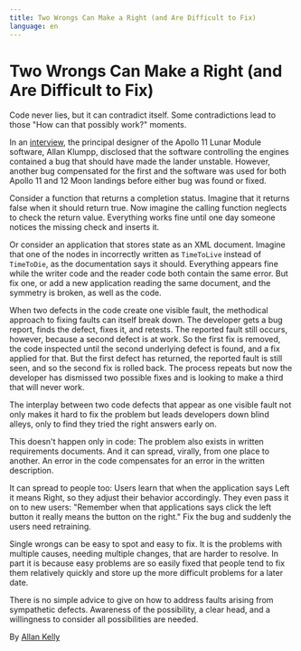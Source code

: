 ```yaml
---
title: Two Wrongs Can Make a Right (and Are Difficult to Fix)
language: en
---
```


# Two Wrongs Can Make a Right (and Are Difficult to Fix)

Code never lies, but it can contradict itself. Some contradictions lead to those "How can that possibly work?" moments.

In an [interview](http://www.netjeff.com/humor/item.cgi?file=ApolloComputer), the principal designer of the Apollo 11 Lunar Module software, Allan Klumpp, disclosed that the software controlling the engines contained a bug that should have made the lander unstable. However, another bug compensated for the first and the software was used for both Apollo 11 and 12 Moon landings before either bug was found or fixed.

Consider a function that returns a completion status. Imagine that it returns false when it should return true. Now imagine the calling function neglects to check the return value. Everything works fine until one day someone notices the missing check and inserts it.

Or consider an application that stores state as an XML document. Imagine that one of the nodes in incorrectly written as `TimeToLive` instead of `TimeToDie`, as the documentation says it should. Everything appears fine while the writer code and the reader code both contain the same error. But fix one, or add a new application reading the same document, and the symmetry is broken, as well as the code.

When two defects in the code create one visible fault, the methodical approach to fixing faults can itself break down. The developer gets a bug report, finds the defect, fixes it, and retests. The reported fault still occurs, however, because a second defect is at work. So the first fix is removed, the code inspected until the second underlying defect is found, and a fix applied for that. But the first defect has returned, the reported fault is still seen, and so the second fix is rolled back. The process repeats but now the developer has dismissed two possible fixes and is looking to make a third that will never work.

The interplay between two code defects that appear as one visible fault not only makes it hard to fix the problem but leads developers down blind alleys, only to find they tried the right answers early on.

This doesn't happen only in code: The problem also exists in written requirements documents. And it can spread, virally, from one place to another. An error in the code compensates for an error in the written description.

It can spread to people too: Users learn that when the application says Left it means Right, so they adjust their behavior accordingly. They even pass it on to new users: "Remember when that applications says click the left button it really means the button on the right." Fix the bug and suddenly the users need retraining.

Single wrongs can be easy to spot and easy to fix. It is the problems with multiple causes, needing multiple changes, that are harder to resolve. In part it is because easy problems are so easily fixed that people tend to fix them relatively quickly and store up the more difficult problems for a later date.

There is no simple advice to give on how to address faults arising from sympathetic defects. Awareness of the possibility, a clear head, and a willingness to consider all possibilities are needed.

By [Allan Kelly](http://programmer.97things.oreilly.com/wiki/index.php/Allan_Kelly)